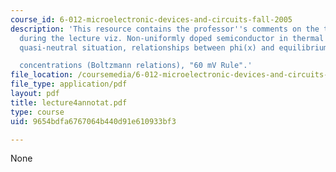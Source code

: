 ```yaml
---
course_id: 6-012-microelectronic-devices-and-circuits-fall-2005
description: 'This resource contains the professor''s comments on the topics covered
  during the lecture viz. Non-uniformly doped semiconductor in thermal equilibrium,
  quasi-neutral situation, relationships between phi(x) and equilibrium carrier

  concentrations (Boltzmann relations), "60 mV Rule".'
file_location: /coursemedia/6-012-microelectronic-devices-and-circuits-fall-2005/9654bdfa6767064b440d91e610933bf3_lecture4annotat.pdf
file_type: application/pdf
layout: pdf
title: lecture4annotat.pdf
type: course
uid: 9654bdfa6767064b440d91e610933bf3

---
```

None